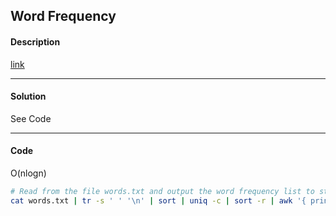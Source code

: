 ## Word Frequency

#### Description

[link](https://leetcode.com/problems/word-frequency/)

---

#### Solution

See Code

---

#### Code

O(nlogn)

```bash
# Read from the file words.txt and output the word frequency list to stdout.
cat words.txt | tr -s ' ' '\n' | sort | uniq -c | sort -r | awk '{ print $2, $1 }' 
```
